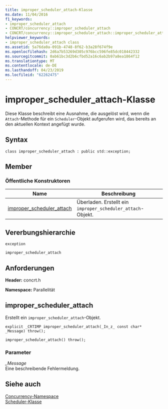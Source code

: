```yaml
---
title: improper_scheduler_attach-Klasse
ms.date: 11/04/2016
f1_keywords:
- improper_scheduler_attach
- CONCRT/concurrency::improper_scheduler_attach
- CONCRT/concurrency::improper_scheduler_attach::improper_scheduler_attach
helpviewer_keywords:
- improper_scheduler_attach class
ms.assetid: 5a76da0a-091b-4748-8f62-b3a28f674f9e
ms.openlocfilehash: 2d6a7b53269d305c976bcc596fe85dc018442332
ms.sourcegitcommit: 0ab61bc3d2b6cfbd52a16c6ab2b97a8ea1864f12
ms.translationtype: MT
ms.contentlocale: de-DE
ms.lasthandoff: 04/23/2019
ms.locfileid: "62262475"
---
```

# <a name="improperschedulerattach-class"></a>improper_scheduler_attach-Klasse

Diese Klasse beschreibt eine Ausnahme, die ausgelöst wird, wenn die `Attach`-Methode für ein `Scheduler`-Objekt aufgerufen wird, das bereits an den aktuellen Kontext angefügt wurde.

## <a name="syntax"></a>Syntax

```
class improper_scheduler_attach : public std::exception;
```

## <a name="members"></a>Member

### <a name="public-constructors"></a>Öffentliche Konstruktoren

|Name|Beschreibung|
|----------|-----------------|
|[improper_scheduler_attach](#ctor)|Überladen. Erstellt ein `improper_scheduler_attach`-Objekt.|

## <a name="inheritance-hierarchy"></a>Vererbungshierarchie

`exception`

`improper_scheduler_attach`

## <a name="requirements"></a>Anforderungen

**Header:** concrt.h

**Namespace:** Parallelität

##  <a name="ctor"></a> improper_scheduler_attach

Erstellt ein `improper_scheduler_attach`-Objekt.

```
explicit _CRTIMP improper_scheduler_attach(_In_z_ const char* _Message) throw();

improper_scheduler_attach() throw();
```

### <a name="parameters"></a>Parameter

*_Message*<br/>
Eine beschreibende Fehlermeldung.

## <a name="see-also"></a>Siehe auch

[Concurrency-Namespace](concurrency-namespace.md)<br/>
[Scheduler-Klasse](scheduler-class.md)
